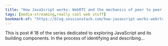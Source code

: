 ```yaml
---
title: "How JavaScript works: WebRTC and the mechanics of peer to peer networking"
tags: [media-streaming,really cool web stuff]
bookmark-of: "https://blog.sessionstack.com/how-javascript-works-webrtc-and-the-mechanics-of-peer-to-peer-connectivity-87cc56c1d0ab"
---
```

This is post # 18 of the series dedicated to exploring JavaScript and its building components. In the process of identifying and describing…